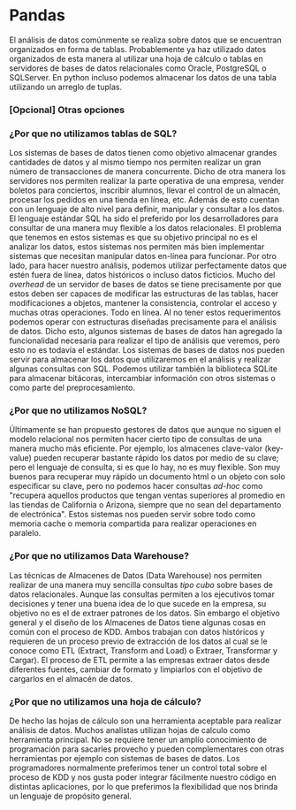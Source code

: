 

# Pandas
El análisis de datos comúnmente se realiza sobre datos que se encuentran organizados en forma de tablas. Probablemente ya haz utilizado datos organizados de esta manera al utilizar una hoja de cálculo o tablas en servidores de bases de datos relacionales como Oracle, PostgreSQL o SQLServer. En python incluso podemos almacenar los datos de una tabla utilizando un arreglo de tuplas. 


### [Opcional] Otras opciones 

### ¿Por que no utilizamos tablas de SQL?
Los sistemas de bases de datos tienen como objetivo almacenar grandes cantidades de datos y al mismo tiempo nos permiten realizar un gran número de transacciones de manera concurrente. Dicho de otra manera los servidores nos permiten realizar la parte operativa de una empresa, vender boletos para conciertos, inscribir alumnos, llevar el control de un almacén, procesar los pedidos en una tienda en línea, etc. Además de esto cuentan con un lenguaje de alto nivel para definir, manipular y consultar a los datos. El lenguaje estándar SQL ha sido el preferido por los desarrolladores para consultar de una manera muy flexible a los datos relacionales. El problema que tenemos en estos sistemas es que su objetivo principal no es el analizar los datos, estos sistemas nos permiten más bien implementar sistemas que necesitan manipular datos en-línea para funcionar. Por otro lado, para hacer nuestro análisis, podemos utilizar perfectamente datos que estén fuera de línea, datos históricos o incluso datos ficticios. Mucho del *overhead* de un servidor de bases de datos se tiene precisamente por que estos deben ser capaces de modificar las estructuras de las tablas, hacer modificaciones a objetos, mantener la consistencia, controlar el acceso y muchas otras operaciones. Todo en línea. Al no tener estos requerimentos podemos operar con estructuras diseñadas precisamente para el análisis de datos.  Dicho esto, algunos sistemas de bases de datos han agregado la funcionalidad necesaria para realizar el tipo de análisis que veremos, pero esto no es todavía el estándar. Los sistemas de bases de datos nos pueden servir para almacenar los datos que utilizaremos en el análisis y realizar algunas consultas con SQL. Podemos utilizar también la biblioteca SQLite para almacenar bitácoras, intercambiar información con otros sistemas o como parte del preprocesamiento.    

### ¿Por que no utilizamos NoSQL?
Últimamente se han propuesto gestores de datos que aunque no siguen el modelo relacional nos permiten hacer cierto tipo de consultas de una manera mucho más eficiente. Por ejemplo, los almacenes clave-valor (key-value) pueden recuperar bastante rápido los datos por medio de su clave; pero el lenguaje de consulta, si es que lo hay, no es muy flexible. Son muy buenos para recuperar muy rápido un documento html o un objeto con solo especificar su clave, pero no podemos hacer consultas *ad-hoc* como "recupera aquellos productos que tengan ventas superiores al promedio en las tiendas de California o Arizona, siempre que no sean del departamento de electrónica". Estos sistemas nos pueden servir sobre todo como memoria cache o memoria compartida para realizar operaciones en paralelo.

### ¿Por que no utilizamos Data Warehouse?
Las técnicas de Almacenes de Datos (Data Warehouse) nos permiten realizar de una manera muy sencilla consultas *tipo cubo* sobre bases de datos relacionales.
Aunque las consultas permiten a los ejecutivos tomar decisiones y tener una buena idea de lo que sucede en la empresa, su objetivo no es el de extraer patrones de los datos. Sin embargo el objetivo general y el diseño de los Almacenes de Datos tiene algunas cosas en común con el proceso de KDD. Ambos trabajan con datos históricos y requieren de un proceso previo de extracción de los datos al cual se le conoce como ETL (Extract, Transform and Load) o   Extraer, Transformar y Cargar). El proceso de ETL permite a las empresas extraer datos desde diferentes fuentes, cambiar de formato  y limpiarlos con el objetivo de  cargarlos en el almacén de datos.

### ¿Por que no utilizamos una hoja de cálculo?
De hecho las hojas de cálculo son una herramienta aceptable para realizar análisis de datos. Muchos analistas utilizan hojas de calculo como herramienta principal. No se requiere tener un amplío conocimiento de programación para sacarles provecho y pueden complementares con otras herramientas por ejemplo con sistemas de bases de datos. Los programadores normalmente preferimos tener un control total sobre el proceso de KDD y nos gusta poder integrar fácilmente nuestro código en distintas aplicaciones, por lo que preferimos la flexibilidad que nos brinda un lenguaje de propósito general.



